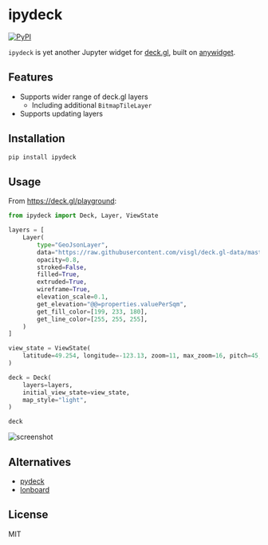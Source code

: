 # ipydeck

[![PyPI](https://img.shields.io/pypi/v/ipydeck.svg)](https://pypi.org/project/ipydeck/)

`ipydeck` is yet another Jupyter widget for [deck.gl](https://deck.gl/), built on [anywidget](https://github.com/manzt/anywidget/).

## Features

- Supports wider range of deck.gl layers
    - Including additional `BitmapTileLayer`
- Supports updating layers

## Installation

```sh
pip install ipydeck
```

## Usage

From <https://deck.gl/playground>:

```py
from ipydeck import Deck, Layer, ViewState

layers = [
    Layer(
        type="GeoJsonLayer",
        data="https://raw.githubusercontent.com/visgl/deck.gl-data/master/examples/geojson/vancouver-blocks.json",
        opacity=0.8,
        stroked=False,
        filled=True,
        extruded=True,
        wireframe=True,
        elevation_scale=0.1,
        get_elevation="@@=properties.valuePerSqm",
        get_fill_color=[199, 233, 180],
        get_line_color=[255, 255, 255],
    )
]

view_state = ViewState(
    latitude=49.254, longitude=-123.13, zoom=11, max_zoom=16, pitch=45, bearing=0
)

deck = Deck(
    layers=layers,
    initial_view_state=view_state,
    map_style="light",
)

deck
``````

![screenshot](https://raw.githubusercontent.com/ozekik/ipydeck/master/assets/screenshot.png)

## Alternatives

- [pydeck](https://deckgl.readthedocs.io/)
- [lonboard](https://github.com/developmentseed/lonboard/)

## License

MIT
